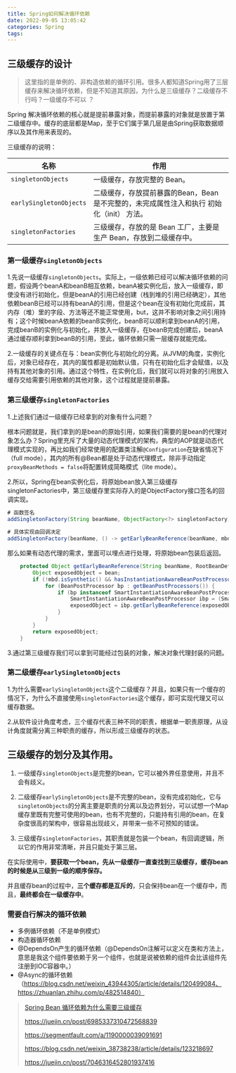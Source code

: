 ```yaml
---
title: Spring如何解决循环依赖
date: 2022-09-05 13:05:42
categories: Spring
tags:
---
```






## 三级缓存的设计
> 这里指的是单例的、非构造依赖的循环引用。很多人都知道Spring用了三层缓存来解决循环依赖，但是不知道其原因，为什么是三级缓存？二级缓存不行吗？一级缓存不可以 ？


Spring 解决循环依赖的核心就是提前暴露对象，而提前暴露的对象就是放置于第二级缓存中。缓存的底层都是Map，至于它们属于第几层是由Spring获取数据顺序以及其作用来表现的。

三级缓存的说明：

| 名称                    | 作用                                                         |
| ----------------------- | ------------------------------------------------------------ |
| `singletonObjects`      | 一级缓存，存放完整的 Bean。                                  |
| `earlySingletonObjects` | 二级缓存，存放提前暴露的Bean，Bean 是不完整的，未完成属性注入和执行 初始化（init） 方法。 |
| `singletonFactories`    | 三级缓存，存放的是 Bean 工厂，主要是生产 Bean，存放到二级缓存中。 |



### 第一级缓存`singletonObjects`

1.先说一级缓存`singletonObjects`。实际上，一级依赖已经可以解决循环依赖的问题，假设两个beanA和beanB相互依赖，beanA被实例化后，放入一级缓存，即使没有进行初始化，但是beanA的引用已经创建（栈到堆的引用已经确定），其他依赖beanB已经可以持有beanA的引用，但是这个bean在没有初始化完成前，其内存（堆）里的字段、方法等还不能正常使用，but，这并不影响对象之间引用持有；这个时候beanA依赖的beanB实例化，beanB可以顺利拿到beanA的引用，完成beanB的实例化与初始化，并放入一级缓存，在beanB完成创建后，beanA通过缓存顺利拿到beanB的引用，至此，循环依赖只需一层缓存就能完成。

2.一级缓存的关键点在与：bean实例化与初始化的分离。从JVM的角度，实例化后，对象已经存在，其内的属性都是初始默认值，只有在初始化后才会赋值，以及持有其他对象的引用。通过这个特性，在实例化后，我们就可以将对象的引用放入缓存交给需要引用依赖的其他对象，这个过程就是提前暴露。



### 第三级缓存`singletonFactories`

1.上述我们通过一级缓存已经拿到的对象有什么问题？

根本问题就是，我们拿到的是bean的原始引用，如果我们需要的是bean的代理对象怎么办？Spring里充斥了大量的动态代理模式的架构，典型的AOP就是动态代理模式实现的，再比如我们经常使用的配置类注解`@Configuration`在缺省情况下（full mode），其内的所有@Bean都是处于动态代理模式，除非手动指定`proxyBeanMethods = false`将配置转成简略模式（lite mode）。

2.所以，Spring在bean实例化后，将原始bean放入第三级缓存singletonFactories中，第三级缓存里实际存入的是ObjectFactory接口签名的回调实现。

```java
# 函数签名
addSingletonFactory(String beanName, ObjectFactory<?> singletonFactory)
    
# 具体实现由回调决定    
addSingletonFactory(beanName, () -> getEarlyBeanReference(beanName, mbd, bean));
```

那么如果有动态代理的需求，里面可以埋点进行处理，将原始bean包装后返回。

```java
	protected Object getEarlyBeanReference(String beanName, RootBeanDefinition mbd, Object bean) {
		Object exposedObject = bean;
		if (!mbd.isSynthetic() && hasInstantiationAwareBeanPostProcessors()) {
			for (BeanPostProcessor bp : getBeanPostProcessors()) {
				if (bp instanceof SmartInstantiationAwareBeanPostProcessor) {
					SmartInstantiationAwareBeanPostProcessor ibp = (SmartInstantiationAwareBeanPostProcessor) bp;
					exposedObject = ibp.getEarlyBeanReference(exposedObject, beanName);
				}
			}
		}
		return exposedObject;
	}
```

3.通过第三级缓存我们可以拿到可能经过包装的对象，解决对象代理封装的问题。





### 第二级缓存`earlySingletonObjects`

1.为什么需要`earlySingletonObjects`这个二级缓存？并且，如果只有一个缓存的情况下，为什么不直接使用`singletonFactories`这个缓存，即可实现代理又可以缓存数据。

2.从软件设计角度考虑，三个缓存代表三种不同的职责，根据单一职责原理，从设计角度就需分离三种职责的缓存，所以形成三级缓存的状态。



## 三级缓存的划分及其作用。

1. 一级缓存`singletonObjects`是完整的bean，它可以被外界任意使用，并且不会有歧义。

2. 二级缓存`earlySingletonObjects`是不完整的bean，没有完成初始化，它与`singletonObjects`的分离主要是职责的分离以及边界划分，可以试想一个Map缓存里既有完整可使用的bean，也有不完整的，只能持有引用的bean，在复杂度很高的架构中，很容易出现歧义，并带来一些不可预知的错误。

3. 三级缓存`singletonFactories`，其职责就是包装一个bean，有回调逻辑，所以它的作用非常清晰，并且只能处于第三层。

在实际使用中，**要获取一个bean，先从一级缓存一直查找到三级缓存，缓存bean的时候是从三级到一级的顺序保存。**

并且缓存bean的过程中，**三个缓存都是互斥的**，只会保持bean在一个缓存中，而且，**最终都会在一级缓存中**。





### 需要自行解决的循环依赖

+ 多例循环依赖（不是单例模式）
+ 构造器循环依赖
+ @DependsOn产生的循环依赖（@DependsOn注解可以定义在类和方法上，意思是我这个组件要依赖于另一个组件，也就是说被依赖的组件会比该组件先注册到IOC容器中。）
+ @Async的循环依赖（https://blog.csdn.net/weixin_43944305/article/details/120499084、https://zhuanlan.zhihu.com/p/482514840）




> [Spring Bean 循环依赖为什么需要三级缓存](https://www.cnblogs.com/asker009/p/14376955.html)
>
> https://juejin.cn/post/6985337310472568839
>
> https://segmentfault.com/a/1190000039091691
>
> https://blog.csdn.net/weixin_38738238/article/details/123218697
>
> https://juejin.cn/post/7046316452801937416

